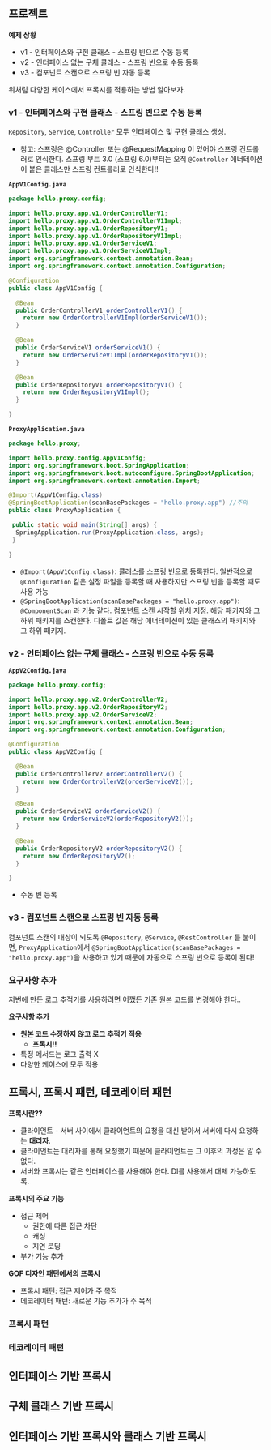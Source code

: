 ## 프로젝트

**예제 상황**

- v1 - 인터페이스와 구현 클래스 - 스프링 빈으로 수동 등록
- v2 - 인터페이스 없는 구체 클래스 - 스프링 빈으로 수동 등록
- v3 - 컴포넌트 스캔으로 스프링 빈 자동 등록



위처럼 다양한 케이스에서 프록시를 적용하는 방법 알아보자.



### v1 - 인터페이스와 구현 클래스 - 스프링 빈으로 수동 등록

`Repository`, `Service`, `Controller` 모두 인터페이스 및 구현 클래스 생성.

- 참고: 스프링은 @Controller 또는 @RequestMapping 이 있어야 스프링 컨트롤러로 인식한다. 스프링 부트 3.0 (스프링 6.0)부터는 오직 `@Controller` 애너테이션이 붙은 클래스만 스프링 컨트롤러로 인식한다!!



**`AppV1Config.java`**

```java
package hello.proxy.config;

import hello.proxy.app.v1.OrderControllerV1;
import hello.proxy.app.v1.OrderControllerV1Impl;
import hello.proxy.app.v1.OrderRepositoryV1;
import hello.proxy.app.v1.OrderRepositoryV1Impl;
import hello.proxy.app.v1.OrderServiceV1;
import hello.proxy.app.v1.OrderServiceV1Impl;
import org.springframework.context.annotation.Bean;
import org.springframework.context.annotation.Configuration;

@Configuration
public class AppV1Config {

  @Bean
  public OrderControllerV1 orderControllerV1() {
    return new OrderControllerV1Impl(orderServiceV1());
  }

  @Bean
  public OrderServiceV1 orderServiceV1() {
    return new OrderServiceV1Impl(orderRepositoryV1());
  }

  @Bean
  public OrderRepositoryV1 orderRepositoryV1() {
    return new OrderRepositoryV1Impl();
  }

}
```



**`ProxyApplication.java`**

```java
package hello.proxy;

import hello.proxy.config.AppV1Config;
import org.springframework.boot.SpringApplication;
import org.springframework.boot.autoconfigure.SpringBootApplication;
import org.springframework.context.annotation.Import;

@Import(AppV1Config.class)
@SpringBootApplication(scanBasePackages = "hello.proxy.app") //주의
public class ProxyApplication {

 public static void main(String[] args) {
  SpringApplication.run(ProxyApplication.class, args);
 }

}
```

- `@Import(AppV1Config.class)`: 클래스를 스프링 빈으로 등록한다. 일반적으로 `@Configuration` 같은 설정 파일을 등록할 때 사용하지만 스프링 빈을 등록할 때도 사용 가능
- `@SpringBootApplication(scanBasePackages = "hello.proxy.app")`: `@ComponentScan` 과 기능 같다. 컴포넌트 스캔 시작할 위치 지정. 해당 패키지와 그 하위 패키지를 스캔한다. 디폴트 값은 해당 애너테이션이 있는 클래스의 패키지와 그 하위 패키지.



### v2 - 인터페이스 없는 구체 클래스 - 스프링 빈으로 수동 등록



**`AppV2Config.java`**

```java
package hello.proxy.config;

import hello.proxy.app.v2.OrderControllerV2;
import hello.proxy.app.v2.OrderRepositoryV2;
import hello.proxy.app.v2.OrderServiceV2;
import org.springframework.context.annotation.Bean;
import org.springframework.context.annotation.Configuration;

@Configuration
public class AppV2Config {

  @Bean
  public OrderControllerV2 orderControllerV2() {
    return new OrderControllerV2(orderServiceV2());
  }

  @Bean
  public OrderServiceV2 orderServiceV2() {
    return new OrderServiceV2(orderRepositoryV2());
  }

  @Bean
  public OrderRepositoryV2 orderRepositoryV2() {
    return new OrderRepositoryV2();
  }

}
```

- 수동 빈 등록



### v3 - 컴포넌트 스캔으로 스프링 빈 자동 등록

컴포넌트 스캔의 대상이 되도록 `@Repository`, `@Service`, `@RestController` 를 붙이면, `ProxyApplication`에서 `@SpringBootApplication(scanBasePackages = "hello.proxy.app")`을 사용하고 있기 때문에 자동으로 스프링 빈으로 등록이 된다!



### 요구사항 추가

저번에 만든 로그 추적기를 사용하려면 어쨌든 기존 원본 코드를 변경해야 한다..



**요구사항 추가**

- **원본 코드 수정하지 않고 로그 추적기 적용**
  - **프록시!!**
- 특정 메서드는 로그 출력 X
- 다양한 케이스에 모두 적용



## 프록시, 프록시 패턴, 데코레이터 패턴

**프록시란??**

- 클라이언트 - 서버 사이에서 클라이언트의 요청을 대신 받아서 서버에 다시 요청하는 **대리자**.
- 클라이언트는 대리자를 통해 요청했기 때문에 클라이언트는 그 이후의  과정은 알 수 없다.
- 서버와 프록시는 같은 인터페이스를 사용해야 한다. DI를 사용해서 대체 가능하도록.



**프록시의 주요 기능**

- 접근 제어
  - 권한에 따른 접근 차단
  - 캐싱
  - 지연 로딩
- 부가 기능 추가



**GOF 디자인 패턴에서의 프록시**

- 프록시 패턴: 접근 제어가 주 목적
- 데코레이터 패턴: 새로운 기능 추가가 주 목적



### 프록시 패턴





### 데코레이터 패턴





## 인터페이스 기반 프록시





## 구체 클래스 기반 프록시





## 인터페이스 기반 프록시와 클래스 기반 프록시




